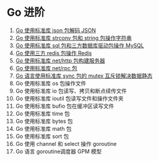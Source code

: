 # Go 进阶
1. [Go 使用标准库 json 包解码 JSON](https://mp.weixin.qq.com/s/OyPlXss8L6zSb0HGIyDBrw)
2. [Go 使用标准库 strconv 包和 string 包操作字符串](https://mp.weixin.qq.com/s/ZULa_S-jSOMHS0-SiFqz4A)
3. [Go 使用标准库 sql 包和三方数据库驱动包操作 MySQL](https://mp.weixin.qq.com/s/JEWaU7DTkNllxK28BKvFUA)
4. [Go 使用三方 redis 包操作 Redis](https://mp.weixin.qq.com/s/7WtGQ2czx22GsCABZPGcHw)
5. [Go 使用标准库 net/http 包构建服务器](https://mp.weixin.qq.com/s/gsv3zW0HQaGMSxH9CtjiFA)
6. [Go 使用标准库 net/rpc 包](https://mp.weixin.qq.com/s/IospmGnkC-y9ddJx_9JGzg)
7. [Go 语言使用标准库 sync 包的 mutex 互斥锁解决数据静态](https://mp.weixin.qq.com/s/7JsdpF7sevArgh2SHS6cyg)
8. Go 使用标准库 os 包操作文件
9. Go 使用标准库 io 包读写、拷贝和断点续传文件
10. Go 使用标准库 ioutil 包读写文件和操作文件夹
11. Go 使用标准库 bufio 包在缓冲区读写文件
12. Go 使用标准库 time 包
13. Go 使用标准库 bytes 包
14. Go 使用标准库 math 包
15. Go 使用标准库 sort 包
16. Go 使用 channel 和 select 操作 goroutine
17. Go 语言 goroutine调度器 GPM 模型
